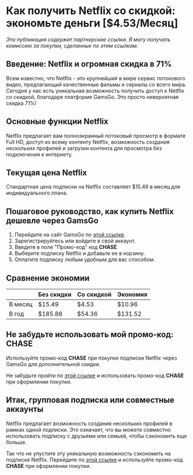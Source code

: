 # Как получить Netflix со скидкой: экономьте деньги [$4.53/Месяц]

*Эта публикация содержит партнерские ссылки. Я могу получать комиссию за покупки, сделанные по этим ссылкам.*

## Введение: Netflix и огромная скидка в 71%

Всем известно, что Netflix - это крупнейший в мире сервис потокового видео, предлагающий качественные фильмы и сериалы со всего мира. Сегодня у нас есть уникальная возможность получить доступ к Netflix со скидкой, благодаря платформе GamsGo. Это просто невероятная скидка 71%!

## Основные функции Netflix 

Netflix предлагает вам полноэкранный потоковый просмотр в формате Full HD, доступ ко всему контенту Netflix, возможность создания нескольких профилей и загрузки контента для просмотра без подключения к интернету. 

## Текущая цена Netflix 

Стандартная цена подписки на Netflix составляет $15.49 в месяц для индивидуального плана.

## Пошаговое руководство, как купить Netflix дешевле через GamsGo

1. Перейдите на сайт GamsGo по [этой ссылке](https://www.gamsgo.com/partner/ykeX7B).
2. Зарегистрируйтесь или войдите в свой аккаунт.
3. Введите в поле "Промо-код" код **CHASE**.
4. Выберите подписку Netflix и добавьте ее в корзину.
5. Оплатите подписку любым удобным для вас способом.

## Сравнение экономии

| | Без скидки | Со скидкой | Экономия |
|---|---|---|---|
| В месяц | $15.49 | $4.53 | $10.96 |
| В год | $185.88 | $54.36 | $131.52 |

## Не забудьте использовать мой промо-код: **CHASE**

Используйте промо-код **CHASE** при покупке подписки Netflix через GamsGo для дополнительной скидки. 

Не забудьте пройти по [этой ссылке](https://www.gamsgo.com/partner/ykeX7B) и использовать промо-код **CHASE** при оформлении покупки.

## Итак, групповая подписка или совместные аккаунты

Netflix предлагает возможность создания нескольких профилей в рамках одной подписки. Это означает, что вы можете совместно использовать подписку с друзьями или семьей, чтобы сэкономить еще больше.

Так что не упустите эту уникальную возможность сэкономить на подписке Netflix. Перейдите по [этой ссылке](https://www.gamsgo.com/partner/ykeX7B) и используйте промо-код **CHASE** при оформлении покупки.